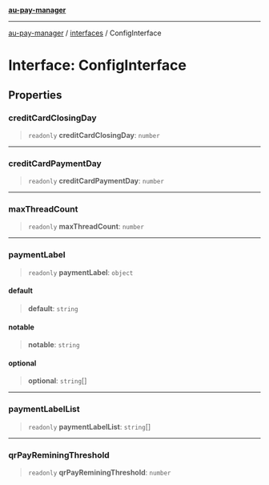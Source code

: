 [**au-pay-manager**](../../README.md)

***

[au-pay-manager](../../README.md) / [interfaces](../README.md) / ConfigInterface

# Interface: ConfigInterface

## Properties

### creditCardClosingDay

> `readonly` **creditCardClosingDay**: `number`

***

### creditCardPaymentDay

> `readonly` **creditCardPaymentDay**: `number`

***

### maxThreadCount

> `readonly` **maxThreadCount**: `number`

***

### paymentLabel

> `readonly` **paymentLabel**: `object`

#### default

> **default**: `string`

#### notable

> **notable**: `string`

#### optional

> **optional**: `string`[]

***

### paymentLabelList

> `readonly` **paymentLabelList**: `string`[]

***

### qrPayReminingThreshold

> `readonly` **qrPayReminingThreshold**: `number`
